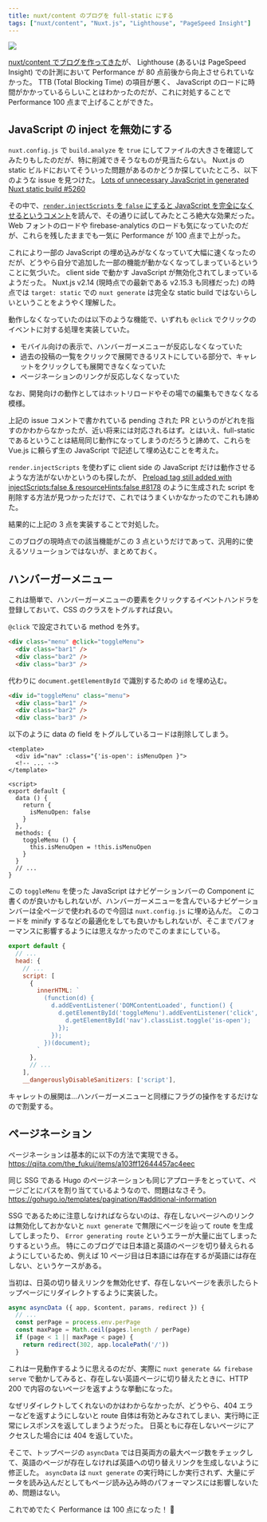 ```yaml
---
title: nuxt/content のブログを full-static にする
tags: ["nuxt/content", "Nuxt.js", "Lighthouse", "PageSpeed Insight"]
---
```

![](/img/2021-03-make-blog-full-static_1.png)

[nuxt/content でブログを作ってきた](/ja/post/2021/03/migrate-blog-to-nuxt-content3/)が、 Lighthouse (あるいは PageSpeed Insight) での計測において Performance が 80 点前後から向上させられていなかった。
TTB (Total Blocking Time) の項目が悪く、 JavaScript のロードに時間がかかっているらしいことはわかったのだが、これに対処することで Performance 100 点まで上げることができた。
<!--more-->
## JavaScript の inject を無効にする

`nuxt.config.js` で `build.analyze` を `true` にしてファイルの大きさを確認してみたりもしたのだが、特に削減できそうなものが見当たらない。
Nuxt.js の static ビルドにおいてそういった問題があるのかどうか探していたところ、以下のような issue を見つけた。
[Lots of unnecessary JavaScript in generated Nuxt static build #5260](https://github.com/nuxt/nuxt.js/issues/5260)

その中で、[`render.injectScripts` を `false` にすると JavaScript を完全になくせるというコメント](https://github.com/nuxt/nuxt.js/issues/5260#issuecomment-787722343)を読んで、その通りに試してみたところ絶大な効果だった。
Web フォントのロードや firebase-analytics のロードも気になっていたのだが、これらを残したままでも一気に Performance が 100 点まで上がった。

これにより一部の JavaScript の埋め込みがなくなっていて大幅に速くなったのだが、どうやら自分で追加した一部の機能が動かなくなってしまっているということに気づいた。
client side で動かす JavaScript が無効化されてしまっているようだった。
Nuxt.js v2.14 (現時点での最新である v2.15.3 も同様だった) の時点では `target: static` での `nuxt generate` は完全な static build ではないらしいということをようやく理解した。

動作しなくなっていたのは以下のような機能で、いずれも `@click` でクリックのイベントに対する処理を実装していた。

- モバイル向けの表示で、ハンバーガーメニューが反応しなくなっていた
- 過去の投稿の一覧をクリックで展開できるリストにしている部分で、キャレットをクリックしても展開できなくなっていた
- ページネーションのリンクが反応しなくなっていた

なお、開発向けの動作としてはホットリロードやその場での編集もできなくなる模様。

上記の issue コメントで書かれている pending された PR というのがどれを指すのかわからなかったが、近い将来には対応されるはず。とはいえ、full-static であるということは結局同じ動作になってしまうのだろうと諦めて、これらを Vue.js に頼らず生の JavaScript で記述して埋め込むことを考えた。

`render.injectScripts` を使わずに client side の JavaScript だけは動作させるような方法がないかというのも探したが、 [Preload tag still added with injectScripts:false & resourceHints:false #8178](https://github.com/nuxt/nuxt.js/issues/8178) のように生成された script を削除する方法が見つかっただけで、これではうまくいかなかったのでこれも諦めた。

結果的に上記の 3 点を実装することで対処した。

このブログの現時点での該当機能がこの 3 点というだけであって、汎用的に使えるソリューションではないが、まとめておく。

## ハンバーガーメニュー

これは簡単で、ハンバーガーメニューの要素をクリックするイベントハンドラを登録しておいて、CSS のクラスをトグルすれば良い。

`@click` で設定されている method を外す。

```html
<div class="menu" @click="toggleMenu">
  <div class="bar1" />
  <div class="bar2" />
  <div class="bar3" />
```

代わりに `document.getElementById` で識別するための `id` を埋め込む。

```html
<div id="toggleMenu" class="menu">
  <div class="bar1" />
  <div class="bar2" />
  <div class="bar3" />
```

以下のように data の field をトグルしているコードは削除してしまう。

```vue
<template>
  <div id="nav" :class="{'is-open': isMenuOpen }">
  <!-- ... -->
</template>

<script>
export default {
  data () {
    return {
      isMenuOpen: false
    }
  },
  methods: {
    toggleMenu () {
      this.isMenuOpen = !this.isMenuOpen
    }
  }
  // ...
}
```

この `toggleMenu` を使った JavaScript はナビゲーションバーの Component に書くのが良いかもしれないが、ハンバーガーメニューを含んでいるナビゲーションバーは全ページで使われるので今回は `nuxt.config.js` に埋め込んだ。
このコードを minify するなどの最適化をしても良いかもしれないが、そこまでパフォーマンスに影響するようには思えなかったのでこのままにしている。

```js
export default {
  // ...
  head: {
    // ...
    script: [
      {
        innerHTML: `
          (function(d) {
            d.addEventListener('DOMContentLoaded', function() {
              d.getElementById('toggleMenu').addEventListener('click', function() {
                d.getElementById('nav').classList.toggle('is-open');
              });
            });
          })(document);
        `
      },
      // ...
    ],
    __dangerouslyDisableSanitizers: ['script'],
```

キャレットの展開は...ハンバーガーメニューと同様にフラグの操作をするだけなので割愛する。

## ページネーション

ページネーションは基本的に以下の方法で実現できる。
https://qiita.com/the_fukui/items/a103ff12644457ac4eec

同じ SSG である Hugo のページネーションも同じアプローチをとっていて、ページごとにパスを割り当てているようなので、問題はなさそう。
https://gohugo.io/templates/pagination/#additional-information

SSG であるために注意しなければならないのは、存在しないページへのリンクは無効化しておかないと `nuxt generate` で無限にページを辿って route を生成してしまったり、 `Error generating route` というエラーが大量に出てしまったりするという点。
特にこのブログでは日本語と英語のページを切り替えられるようにしているため、例えば 10 ページ目は日本語には存在するが英語には存在しない、というケースがある。

当初は、日英の切り替えリンクを無効化せず、存在しないページを表示したらトップページにリダイレクトするように実装した。

```js
async asyncData ({ app, $content, params, redirect }) {
  // ...
  const perPage = process.env.perPage
  const maxPage = Math.ceil(pages.length / perPage)
  if (page < 1 || maxPage < page) {
    return redirect(302, app.localePath('/'))
  }
```

これは一見動作するように思えるのだが、実際に `nuxt generate && firebase serve` で動かしてみると、存在しない英語ページに切り替えたときに、HTTP 200 で内容のないページを返すような挙動になった。

なぜリダイレクトしてくれないのかはわからなかったが、どうやら、404 エラーなどを返すようにしないと route 自体は有効とみなされてしまい、実行時に正常にレスポンスを返してしまうようだった。
日英ともに存在しないページにアクセスした場合には 404 を返していた。

そこで、トップページの `asyncData` では日英両方の最大ページ数をチェックして、英語のページが存在しなければ英語への切り替えリンクを生成しないように修正した。
`asyncData` は `nuxt generate` の実行時にしか実行されず、大量にデータを読み込んだとしてもページ読み込み時のパフォーマンスには影響しないため、問題はない。

これでめでたく Performance は 100 点になった！ :tada:

